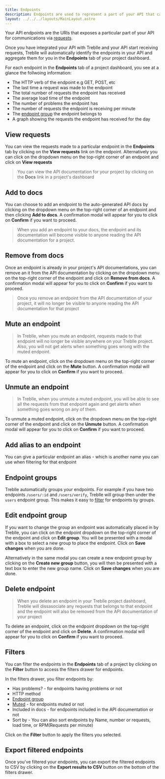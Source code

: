 ```yaml
---
title: Endpoints
description: Endpoints are used to represent a part of your API that can be accessed
layout: ../../../layouts/MainLayout.astro
---
```


Your API endpoints are the URIs that exposes a particular part of your API for communications via [requests](/en/dashboard/requests).

Once you have integrated your API with Treblle and your API start receiving requests, Treblle will automatically identify the endpoints in your API and aggregate them for you in the **Endpoints** tab of your project dashboard.

For each endpoint in the **Endpoints** tab of a project dashboard, you see at a glance the follwoing information:

* The HTTP verb of the endpoint e.g GET, POST, etc
* The last time a request was made to the endpoint
* The total number of requests the endpoint has received
* The average load time of the endpoint
* The number of problems the endpoint has
* The number of requests the endpoint is receiving per minute
* The [endpoint group](/en/dasboard/endpoints#endpoint-groups) the endpoint belongs to
* A graph showing the requests the endpoint has received for the day

## View requests
You can view the requests made to a particular endpoint in the **Endpoints** tab by clicking on the **View requests** link on the endpoint. Alternatively you can click on the dropdown menu on the top-right corner of an endpoint and click on **View requests**

> You can view the API documentation for your project by clicking on the **Docs** link in a project's dashboard

## Add to docs
You can choose to add an endpoint to the auto-generated API docs by clicking on the dropdown menu on the top-right corner of an endpoint and then clicking **Add to docs**. A confirmation modal will appear for you to click on **Confirm** if you want to proceed.

> When you add an endpoint to your docs, the endpoint and its documentation will become visible to anyone reading the API documentation for a project.

## Remove from docs
Once an endpoint is already in your project's API documentations, you can remove an it from the API documentation by clicking on the dropdown menu on the top-right corner of the endpoint and click on **Remove from docs**. A confirmation modal will appear for you to click on **Confirm** if you want to proceed.

> Once you remove an endpoint from the API documentation of your project, it will no longer be visible to anyone reading the API documentation for that project

## Mute an endpoint

> In Treblle, when you mute an endpoint, requests made to that endpoint will no longer be visible anywhere on your Treblle project. Also, you will not get alerts when something goes wrong with the muted endpoint.

To mute an endpoint, click on the dropdown menu on the top-right corner of the endpoint and click on the **Mute** button. A confirmation modal will appear for you to click on **Confirm** if you want to proceed.

## Unmute an endpoint

> In Treblle, when you unmute a muted endpoint, you will be able to see all the requests from that endpoint again and get alerts when something goes wrong on any of them.

To unmute a muted endpoint, click on the dropdown menu on the top-right corner of the endpoint and click on the **Unmute** button. A confirmation modal will appear for you to click on **Confirm** if you want to proceed.


## Add alias to an endpoint
You can give a particular endpoint an alias - which is another name you can use when filtering for that endpoint

## Endpoint groups
Treblle automatically groups your endpoints. For example if you have two endpoints `/users/:id` and `/users/verify`, Treblle will group then under the `users` endpoint group. This makes it easy to [filter](/en/dashboard/endpoints#filters) for endpoints by groups.

## Edit endpoint group

If you want to change the group an endpoint was automatically placed in by Treblle, you can click on the endpoint dropdown on the top-right corner of the endpoint and click on **Edit group**. You will be presented with a modal with a box to select a new group to place the endpoint. Click on **Save changes** when you are done.

Alternatively in the same modal you can create a new endpoint group by clicking on the **Create new group** button, you will then be presented with a text box to enter the new group name. Click on **Save changes** when you are done.

## Delete endpoint
> When you delete an endpoint in your Treblle project dashboard, Treblle will dissasociate any requests that belongs to that endpoint and the endpoint will also be removed from the API documentation of your project

To delete an endpoint, click on the endpoint dropdown on the top-right corner of the endpoint and click on **Delete**. A confirmation modal will appear for you to click on **Confirm** if you want to proceed.

## Filters
You can filter the endpoints in the **Endpoints** tab of a project by clicking on the **Filter** button to access the filters drawer for endpoints.

In the filters drawer, you filter endpoints by:

* Has problems? - for endpoints having problems or not
* HTTP method
* [Endpoint group](/en/dashboard/endpoints#endpoint-groups)
* [Muted](/en/dashboard/endpoints#mute-an-endpoint) - for endpoints muted or not
* Included in docs - for endpoints included in the API documentation or not
* Sort by - You can also sort endpoints by Name, number or requests, load time, or RPM(Requests per minute)

Click on the **Filter** button to apply the filters you selected.

## Export filtered endpoints
Once you've filtered your endpoints, you can export the filtered endpoints to CSV by clicking on the **Export results to CSV** button on the bottom of the filters drawer.
